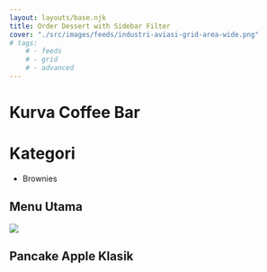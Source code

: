 ```yaml
---
layout: layouts/base.njk
title: Order Dessert with Sidebar Filter
cover: "./src/images/feeds/industri-aviasi-grid-area-wide.png"
# tags: 
    # - feeds
    # - grid
    # - advanced
---
```


<div class="dessert_market">
    <h1>Kurva Coffee Bar</h1>
    <div class="sidebar">
        <div class="dessert__filter">
            <h1>Kategori</h1>
            <ul>
                <li>Brownies</li>
            </ul>
        </div>
        <div class="dessert__contents">
            <h2>Menu Utama</h2>
            <div class="auto-grid">
                <div class="dessert__item">
                    <img class="dessert__item-cover" src="https://d2w9rnfcy7mm78.cloudfront.net/11619598/original_5ab811222e687d35e2b8faedbf698b4c.jpg?1618648750?bc=0" />
                    <h2>Pancake Apple Klasik</h2>
                </div>
            </div>
        </div>
    </div>
</div>